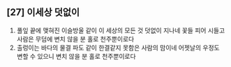## [27] 이세상 덧없이

1) 풀잎 끝에 맺혀진 이슬방울 같이 이 세상의 모든 것 덧없이 지나네 꽃들 피어 시들고 사람은 무덤에 변치 않을 분 홀로 천주뿐이로다  
2) 출렁이는 바다의 물결 파도 같이 한결같지 못함은 사람의 맘이네 어젯날의 우정도 변할 수 있으니 변치 않을 분 홀로 천주뿐이로다

